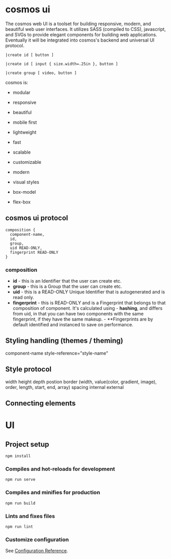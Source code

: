 # cosmos ui

The cosmos web UI is a toolset for building responsive, modern, and beautiful web user interfaces. It utilizes SASS (compiled to CSS), javascript, and SVGs to provide elegant components for building web applications. Eventually it will be integrated into cosmos's backend and universal UI protocol.

```
|create id [ button ]

|create id [ input { size.width=.25in }, button ]

|create group [ video, button ]
```

cosmos is:
* modular
* responsive
* beautiful

* mobile first
* lightweight
* fast
* scalable
* customizable
* modern

* visual styles

* box-model
* flex-box


## cosmos ui protocol
```
composition {
  component-name,
  id,
  group,
  uid READ-ONLY,
  fingerprint READ-ONLY
}
```

### composition

- **id** - this is an Identifier that the user can create etc.
- **group** - this is a Group that the user can create etc.
- **uid** - this is a READ-ONLY Unique Identifier that is autogenerated and is read only.
- **fingerprint** - this is READ-ONLY and is a Fingerprint that belongs to that composition of component. It's calculated using - **hashing**, and differs from uid, in that you can have two components with the same fingerprint, if they have the same makeup. - **Fingerprints are by default identified and instanced to save on performance.

## Styling handling (themes / theming)
  component-name style-reference="style-name"

## Style protocol
  width
  height
  depth
  postion
  border (width, value(color, gradient, image), order, length, start, end, array)
  spacing
    internal
    external


## Connecting elements



# UI


## Project setup
```
npm install
```

### Compiles and hot-reloads for development
```
npm run serve
```

### Compiles and minifies for production
```
npm run build
```

### Lints and fixes files
```
npm run lint
```

### Customize configuration
See [Configuration Reference](https://cli.vuejs.org/config/).
